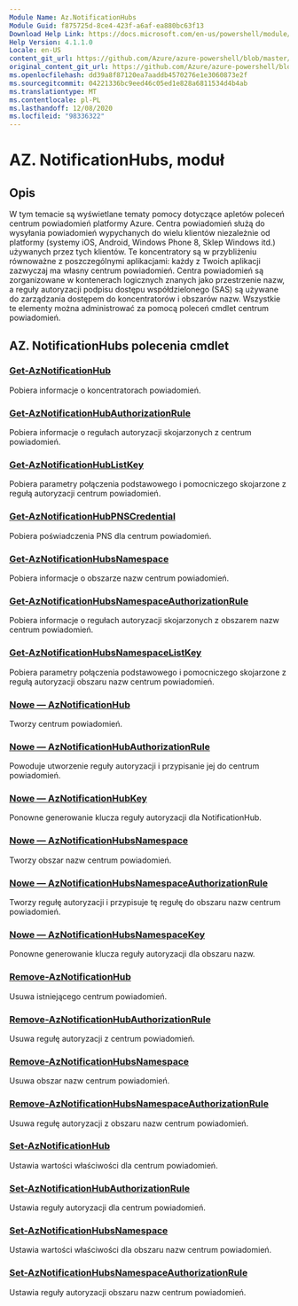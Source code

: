 ```yaml
---
Module Name: Az.NotificationHubs
Module Guid: f875725d-8ce4-423f-a6af-ea880bc63f13
Download Help Link: https://docs.microsoft.com/en-us/powershell/module/az.notificationhubs
Help Version: 4.1.1.0
Locale: en-US
content_git_url: https://github.com/Azure/azure-powershell/blob/master/src/NotificationHubs/NotificationHubs/help/Az.NotificationHubs.md
original_content_git_url: https://github.com/Azure/azure-powershell/blob/master/src/NotificationHubs/NotificationHubs/help/Az.NotificationHubs.md
ms.openlocfilehash: dd39a8f87120ea7aaddb4570276e1e3060873e2f
ms.sourcegitcommit: 04221336bc9eed46c05ed1e828a6811534d4b4ab
ms.translationtype: MT
ms.contentlocale: pl-PL
ms.lasthandoff: 12/08/2020
ms.locfileid: "98336322"
---
```

# AZ. NotificationHubs, moduł
## Opis
W tym temacie są wyświetlane tematy pomocy dotyczące apletów poleceń centrum powiadomień platformy Azure. Centra powiadomień służą do wysyłania powiadomień wypychanych do wielu klientów niezależnie od platformy (systemy iOS, Android, Windows Phone 8, Sklep Windows itd.) używanych przez tych klientów. Te koncentratory są w przybliżeniu równoważne z poszczególnymi aplikacjami: każdy z Twoich aplikacji zazwyczaj ma własny centrum powiadomień. Centra powiadomień są zorganizowane w kontenerach logicznych znanych jako przestrzenie nazw, a reguły autoryzacji podpisu dostępu współdzielonego (SAS) są używane do zarządzania dostępem do koncentratorów i obszarów nazw. Wszystkie te elementy można administrować za pomocą poleceń cmdlet centrum powiadomień.

## AZ. NotificationHubs polecenia cmdlet
### [Get-AzNotificationHub](Get-AzNotificationHub.md)
Pobiera informacje o koncentratorach powiadomień.

### [Get-AzNotificationHubAuthorizationRule](Get-AzNotificationHubAuthorizationRule.md)
Pobiera informacje o regułach autoryzacji skojarzonych z centrum powiadomień.

### [Get-AzNotificationHubListKey](Get-AzNotificationHubListKey.md)
Pobiera parametry połączenia podstawowego i pomocniczego skojarzone z regułą autoryzacji centrum powiadomień.

### [Get-AzNotificationHubPNSCredential](Get-AzNotificationHubPNSCredential.md)
Pobiera poświadczenia PNS dla centrum powiadomień.

### [Get-AzNotificationHubsNamespace](Get-AzNotificationHubsNamespace.md)
Pobiera informacje o obszarze nazw centrum powiadomień.

### [Get-AzNotificationHubsNamespaceAuthorizationRule](Get-AzNotificationHubsNamespaceAuthorizationRule.md)
Pobiera informacje o regułach autoryzacji skojarzonych z obszarem nazw centrum powiadomień.

### [Get-AzNotificationHubsNamespaceListKey](Get-AzNotificationHubsNamespaceListKey.md)
Pobiera parametry połączenia podstawowego i pomocniczego skojarzone z regułą autoryzacji obszaru nazw centrum powiadomień.

### [Nowe — AzNotificationHub](New-AzNotificationHub.md)
Tworzy centrum powiadomień.

### [Nowe — AzNotificationHubAuthorizationRule](New-AzNotificationHubAuthorizationRule.md)
Powoduje utworzenie reguły autoryzacji i przypisanie jej do centrum powiadomień.

### [Nowe — AzNotificationHubKey](New-AzNotificationHubKey.md)
Ponowne generowanie klucza reguły autoryzacji dla NotificationHub.

### [Nowe — AzNotificationHubsNamespace](New-AzNotificationHubsNamespace.md)
Tworzy obszar nazw centrum powiadomień.

### [Nowe — AzNotificationHubsNamespaceAuthorizationRule](New-AzNotificationHubsNamespaceAuthorizationRule.md)
Tworzy regułę autoryzacji i przypisuje tę regułę do obszaru nazw centrum powiadomień.

### [Nowe — AzNotificationHubsNamespaceKey](New-AzNotificationHubsNamespaceKey.md)
Ponowne generowanie klucza reguły autoryzacji dla obszaru nazw.

### [Remove-AzNotificationHub](Remove-AzNotificationHub.md)
Usuwa istniejącego centrum powiadomień.

### [Remove-AzNotificationHubAuthorizationRule](Remove-AzNotificationHubAuthorizationRule.md)
Usuwa regułę autoryzacji z centrum powiadomień.

### [Remove-AzNotificationHubsNamespace](Remove-AzNotificationHubsNamespace.md)
Usuwa obszar nazw centrum powiadomień.

### [Remove-AzNotificationHubsNamespaceAuthorizationRule](Remove-AzNotificationHubsNamespaceAuthorizationRule.md)
Usuwa regułę autoryzacji z obszaru nazw centrum powiadomień.

### [Set-AzNotificationHub](Set-AzNotificationHub.md)
Ustawia wartości właściwości dla centrum powiadomień.

### [Set-AzNotificationHubAuthorizationRule](Set-AzNotificationHubAuthorizationRule.md)
Ustawia reguły autoryzacji dla centrum powiadomień.

### [Set-AzNotificationHubsNamespace](Set-AzNotificationHubsNamespace.md)
Ustawia wartości właściwości dla obszaru nazw centrum powiadomień.

### [Set-AzNotificationHubsNamespaceAuthorizationRule](Set-AzNotificationHubsNamespaceAuthorizationRule.md)
Ustawia reguły autoryzacji obszaru nazw centrum powiadomień.

